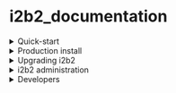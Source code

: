 # i2b2_documentation
<details>
- Demo install
<summary> Quick-start  </summary>

</details>

<details>
<summary> Production install </summary>
  
  - Setting up subnets in the cloud
    <details>
    <summary> todo </summary>
    </details>
    
  - Connecting with Production DB 
    <details>
    <summary> todo </summary>
    </details> 

  - Security checklist
    <details>
    <summary> todo </summary>
    </details> 
  
</details>

<details>
<summary>Upgrading i2b2</summary>
</details>

<details>
<summary>i2b2 administration</summary>
</details>

<details>
<summary>Developers</summary>
  
  - Building i2b2 containers
  - Contributing to i2b2 source code
</details>
  
